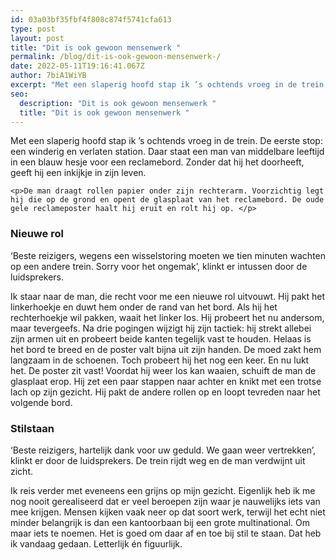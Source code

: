 ```yaml
---
id: 03a03bf35fbf4f808c874f5741cfa613
type: post
layout: post
title: "Dit is ook gewoon mensenwerk "
permalink: /blog/dit-is-ook-gewoon-mensenwerk-/
date: 2022-05-11T19:16:41.067Z
author: 7biA1WiYB
excerpt: "Met een slaperig hoofd stap ik ’s ochtends vroeg in de trein. De eerste stop: een winderig en verlaten station. Daar staat een man van middelbare leeftijd in een blauw hesje voor een reclamebord. Zonder dat hij het doorheeft, geeft hij een inkijkje in zijn leven.  "
seo:
  description: "Dit is ook gewoon mensenwerk "
  title: "Dit is ook gewoon mensenwerk "
---
```

Met een slaperig hoofd stap ik ’s ochtends vroeg in de trein. De eerste stop: een winderig en verlaten station. Daar staat een man van middelbare leeftijd in een blauw hesje voor een reclamebord. Zonder dat hij het doorheeft, geeft hij een inkijkje in zijn leven.  

    <p>De man draagt rollen papier onder zijn rechterarm. Voorzichtig legt hij die op de grond en opent de glasplaat van het reclamebord. De oude gele reclameposter haalt hij eruit en rolt hij op. </p>
<h3>Nieuwe rol </h3>
<p>‘Beste reizigers, wegens een wisselstoring moeten we tien minuten wachten op een andere trein. Sorry voor het ongemak’, klinkt er intussen door de luidsprekers.</p>
<p>Ik staar naar de man, die recht voor me een nieuwe rol uitvouwt. Hij pakt het linkerhoekje en duwt hem onder de rand van het bord. Als hij het rechterhoekje wil pakken, waait het linker los. Hij probeert het nu andersom, maar tevergeefs. Na drie pogingen wijzigt hij zijn tactiek: hij strekt allebei zijn armen uit en probeert beide kanten tegelijk vast te houden. Helaas is het bord te breed en de poster valt bijna uit zijn handen. De moed zakt hem langzaam in de schoenen. Toch probeert hij het nog een keer. En nu lukt het. De poster zit vast! Voordat hij weer los kan waaien, schuift de man de glasplaat erop. Hij zet een paar stappen naar achter en knikt met een trotse lach op zijn gezicht. Hij pakt de andere rollen op en loopt tevreden naar het volgende bord.</p>
<h3>Stilstaan</h3>
<p>‘Beste reizigers, hartelijk dank voor uw geduld. We gaan weer vertrekken’, klinkt er door de luidsprekers. De trein rijdt weg en de man verdwijnt uit zicht.</p>
<p>Ik reis verder met eveneens een grijns op mijn gezicht. Eigenlijk heb ik me nog nooit gerealiseerd dat er veel beroepen zijn waar je nauwelijks iets van mee krijgen. Mensen kijken vaak neer op dat soort werk, terwijl het echt niet minder belangrijk is dan een kantoorbaan bij een grote multinational. Om maar iets te noemen. Het is goed om daar af en toe bij stil te staan. Dat heb ik vandaag gedaan. Letterlijk én figuurlijk.</p>  
